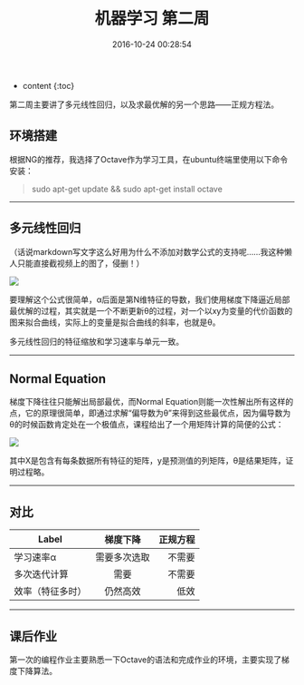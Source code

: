 ﻿---
layout: post
title:  "机器学习 第二周"
date:   2016-10-24 00:28:54
categories: machine-learning
tags: Stanford AndrewNG
---

* content
{:toc}

第二周主要讲了多元线性回归，以及求最优解的另一个思路——正规方程法。






## 环境搭建

根据NG的推荐，我选择了Octave作为学习工具，在ubuntu终端里使用以下命令安装：

> sudo apt-get update && sudo apt-get install octave

***

## 多元线性回归

（话说markdown写文字这么好用为什么不添加对数学公式的支持呢……我这种懒人只能直接截视频上的图了，侵删！）

![](http://p1.bpimg.com/4851/ab6476a553cc3ebc.png)

要理解这个公式很简单，α后面是第N维特征的导数，我们使用梯度下降逼近局部最优解的过程，其实就是一个不断更新θ的过程，对一个以xy为变量的代价函数的图来拟合曲线，实际上的变量是拟合曲线的斜率，也就是θ。

多元线性回归的特征缩放和学习速率与单元一致。

***

## Normal Equation

梯度下降往往只能解出局部最优，而Normal Equation则能一次性解出所有这样的点，它的原理很简单，即通过求解“偏导数为θ”来得到这些最优点，因为偏导数为θ的时候函数肯定处在一个极值点，课程给出了一个用矩阵计算的简便的公式：

![](http://p1.bpimg.com/4851/23d56deb4abcaf96.png)

其中X是包含有每条数据所有特征的矩阵，y是预测值的列矩阵，θ是结果矩阵，证明过程略。

***

## 对比

| Label         | 梯度下降      | 正规方程  |
| ------------- |:-------------:| ---------:|
| 学习速率α     | 需要多次选取  | 不需要    |
| 多次迭代计算     | 需要       |   不需要  |
| 效率（特征多时） | 仍然高效   | 低效      |

***

## 课后作业

第一次的编程作业主要熟悉一下Octave的语法和完成作业的环境，主要实现了梯度下降算法。

